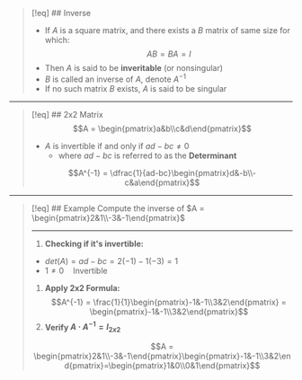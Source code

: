 
> [!eq] ## Inverse
> - If $A$ is a square matrix, and there exists a $B$ matrix of same size for which:
> $$AB = BA = I$$
> - Then $A$ is said to be **inveritable** (or nonsingular)
> - $B$ is called an inverse of $A$, denote $A^{-1}$
> - If no such matrix $B$ exists, $A$ is said to be singular

___
> [!eq] ## 2x2 Matrix
> $$A = \begin{pmatrix}a&b\\c&d\end{pmatrix}$$
> - $A$ is invertible if and only if $ad-bc \neq 0$ 
> 	- where $ad-bc$ is referred to as the **Determinant**
> 
>$$A^{-1} = \dfrac{1}{ad-bc}\begin{pmatrix}d&-b\\-c&a\end{pmatrix}$$

___
>[!eq] ## Example
>Compute the inverse of $A = \begin{pmatrix}2&1\\-3&-1\end{pmatrix}$
>___
>1. **Checking if it's invertible:**
>	- $det(A) = ad-bc = 2(-1)-1(-3) = 1$
>	- $1 \neq 0 \quad\text{Invertible}$
>	
>1.  **Apply 2x2 Formula:**
> 	$$A^{-1} = \frac{1}{1}\begin{pmatrix}-1&-1\\3&2\end{pmatrix} = \begin{pmatrix}-1&-1\\3&2\end{pmatrix}$$
> 2. **Verify $A\cdot A^{-1} = I_{2x2}$**
> 
>	$$A = \begin{pmatrix}2&1\\-3&-1\end{pmatrix}\begin{pmatrix}-1&-1\\3&2\end{pmatrix}=\begin{pmatrix}1&0\\0&1\end{pmatrix}$$